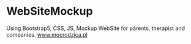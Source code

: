 # WebSiteMockup
Using Bootstrap5, CSS, JS, 
Mockup WebSite for parents, therapist and companies.
www.mocrodzica.pl
